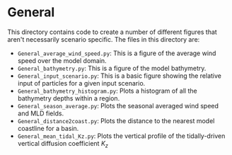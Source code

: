 # General
This directory contains code to create a number of different figures that aren't necessarily scenario specific. The files in this directory are:
- `General_average_wind_speed.py`: This is a figure of the average wind speed over the model domain.
- `General_bathymetry.py`: This is a figure of the model bathymetry.
- `General_input_scenario.py`: This is a basic figure showing the relative input of particles for a given input scenario.
- `General_bathymetry_histogram.py`: Plots a histogram of all the bathymetry depths within a region.
- `General_season_average.py`: Plots the seasonal averaged wind speed and MLD fields.
- `General_distance2coast.py`: Plots the distance to the nearest model coastline for a basin.
- `General_mean_tidal_Kz.py`: Plots the vertical profile of the tidally-driven vertical diffusion coefficient $K_z$
